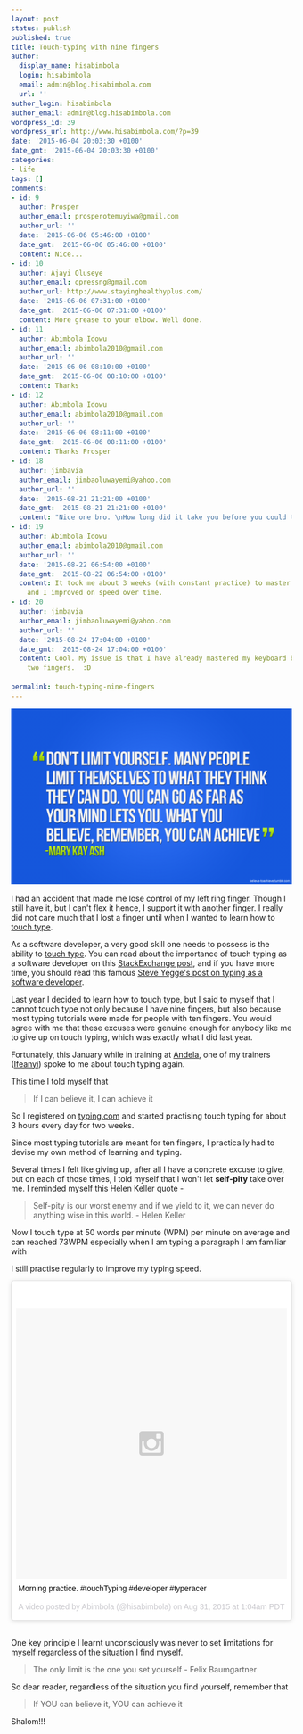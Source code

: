 ```yaml
---
layout: post
status: publish
published: true
title: Touch-typing with nine fingers
author:
  display_name: hisabimbola
  login: hisabimbola
  email: admin@blog.hisabimbola.com
  url: ''
author_login: hisabimbola
author_email: admin@blog.hisabimbola.com
wordpress_id: 39
wordpress_url: http://www.hisabimbola.com/?p=39
date: '2015-06-04 20:03:30 +0100'
date_gmt: '2015-06-04 20:03:30 +0100'
categories:
- life
tags: []
comments:
- id: 9
  author: Prosper
  author_email: prosperotemuyiwa@gmail.com
  author_url: ''
  date: '2015-06-06 05:46:00 +0100'
  date_gmt: '2015-06-06 05:46:00 +0100'
  content: Nice...
- id: 10
  author: Ajayi Oluseye
  author_email: qpressng@gmail.com
  author_url: http://www.stayinghealthyplus.com/
  date: '2015-06-06 07:31:00 +0100'
  date_gmt: '2015-06-06 07:31:00 +0100'
  content: More grease to your elbow. Well done.
- id: 11
  author: Abimbola Idowu
  author_email: abimbola2010@gmail.com
  author_url: ''
  date: '2015-06-06 08:10:00 +0100'
  date_gmt: '2015-06-06 08:10:00 +0100'
  content: Thanks
- id: 12
  author: Abimbola Idowu
  author_email: abimbola2010@gmail.com
  author_url: ''
  date: '2015-06-06 08:11:00 +0100'
  date_gmt: '2015-06-06 08:11:00 +0100'
  content: Thanks Prosper
- id: 18
  author: jimbavia
  author_email: jimbaoluwayemi@yahoo.com
  author_url: ''
  date: '2015-08-21 21:21:00 +0100'
  date_gmt: '2015-08-21 21:21:00 +0100'
  content: "Nice one bro. \nHow long did it take you before you could touch-type well?"
- id: 19
  author: Abimbola Idowu
  author_email: abimbola2010@gmail.com
  author_url: ''
  date: '2015-08-22 06:54:00 +0100'
  date_gmt: '2015-08-22 06:54:00 +0100'
  content: It took me about 3 weeks (with constant practice) to master the keyboard,
    and I improved on speed over time.
- id: 20
  author: jimbavia
  author_email: jimbaoluwayemi@yahoo.com
  author_url: ''
  date: '2015-08-24 17:04:00 +0100'
  date_gmt: '2015-08-24 17:04:00 +0100'
  content: Cool. My issue is that I have already mastered my keyboard but with just
    two fingers.  :D

permalink: touch-typing-nine-fingers
---
```

[![dont-limit-yourself](assets/dont-limit-yourself.png)](assets/dont-limit-yourself.png)

I had an accident that made me lose control of my left ring finger. Though I still have it, but I can't flex it hence, I support it with another finger. I really did not care much that I lost a finger until when I wanted to learn how to [touch type](http://en.wikipedia.org/wiki/Touch_typing).

As a software developer, a very good skill one needs to possess is the ability to [touch type](http://en.wikipedia.org/wiki/Touch_typing). You can read about the importance of touch typing as a software developer on this [StackExchange post](http://programmers.stackexchange.com/questions/492/how-important-is-the-ability-to-touch-type), and if you have more time, you should read this famous [Steve Yegge's post on typing as a software developer](http://steve-yegge.blogspot.com/2008/09/programmings-dirtiest-little-secret.html).

Last year I decided to learn how to touch type, but I said to myself that I cannot touch type not only because I have nine fingers, but also because most typing tutorials were made for people with ten fingers. You would agree with me that these excuses were genuine enough for anybody like me to give up on touch typing, which was exactly what I did last year.

Fortunately, this January while in training at [Andela](http://andela.co/), one of my trainers ([Ifeanyi](https://ng.linkedin.com/pub/ifeanyi-oraelosi/65/10a/59)) spoke to me about touch typing again.

This time I told myself that

> If I can believe it, I can achieve it

So I registered on [typing.com](http://www.typing.com/) and started practising touch typing for about 3 hours every day for two weeks.

Since most typing tutorials are meant for ten fingers, I practically had to devise my own method of learning and typing.

Several times I felt like giving up, after all I have a concrete excuse to give, but on each of those times, I told myself that I won't let **self-pity** take over me. I reminded myself this Helen Keller quote -

> Self-pity is our worst enemy and if we yield to it, we can never do anything wise in this world. - Helen Keller

Now I touch type at 50 words per minute (WPM) per minute on average and can reached 73WPM especially when I am typing a paragraph I am familiar with

I still practise regularly to improve my typing speed.

<blockquote class="instagram-media" data-instgrm-captioned data-instgrm-version="6" style=" background:#FFF; border:0; border-radius:3px; box-shadow:0 0 1px 0 rgba(0,0,0,0.5),0 1px 10px 0 rgba(0,0,0,0.15); margin: 1px; max-width:658px; padding:0; width:99.375%; width:-webkit-calc(100% - 2px); width:calc(100% - 2px);"><div style="padding:8px;"> <div style=" background:#F8F8F8; line-height:0; margin-top:40px; padding:50.0% 0; text-align:center; width:100%;"> <div style=" background:url(data:image/png;base64,iVBORw0KGgoAAAANSUhEUgAAACwAAAAsCAMAAAApWqozAAAAGFBMVEUiIiI9PT0eHh4gIB4hIBkcHBwcHBwcHBydr+JQAAAACHRSTlMABA4YHyQsM5jtaMwAAADfSURBVDjL7ZVBEgMhCAQBAf//42xcNbpAqakcM0ftUmFAAIBE81IqBJdS3lS6zs3bIpB9WED3YYXFPmHRfT8sgyrCP1x8uEUxLMzNWElFOYCV6mHWWwMzdPEKHlhLw7NWJqkHc4uIZphavDzA2JPzUDsBZziNae2S6owH8xPmX8G7zzgKEOPUoYHvGz1TBCxMkd3kwNVbU0gKHkx+iZILf77IofhrY1nYFnB/lQPb79drWOyJVa/DAvg9B/rLB4cC+Nqgdz/TvBbBnr6GBReqn/nRmDgaQEej7WhonozjF+Y2I/fZou/qAAAAAElFTkSuQmCC); display:block; height:44px; margin:0 auto -44px; position:relative; top:-22px; width:44px;"></div></div> <p style=" margin:8px 0 0 0; padding:0 4px;"> <a href="https://www.instagram.com/p/7ClXQgjmlu/" style=" color:#000; font-family:Arial,sans-serif; font-size:14px; font-style:normal; font-weight:normal; line-height:17px; text-decoration:none; word-wrap:break-word;" target="_blank">Morning practice. #touchTyping #developer #typeracer</a></p> <p style=" color:#c9c8cd; font-family:Arial,sans-serif; font-size:14px; line-height:17px; margin-bottom:0; margin-top:8px; overflow:hidden; padding:8px 0 7px; text-align:center; text-overflow:ellipsis; white-space:nowrap;">A video posted by Abimbola (@hisabimbola) on <time style=" font-family:Arial,sans-serif; font-size:14px; line-height:17px;" datetime="2015-08-31T08:04:15+00:00">Aug 31, 2015 at 1:04am PDT</time></p></div></blockquote>
<script async defer src="//platform.instagram.com/en_US/embeds.js"></script>

<br />

One key principle I learnt unconsciously was never to set limitations for myself regardless of the situation I find myself.

> The only limit is the one you set yourself - Felix Baumgartner

So dear reader, regardless of the situation you find yourself, remember that

> If YOU can believe it, YOU can achieve it

Shalom!!!
